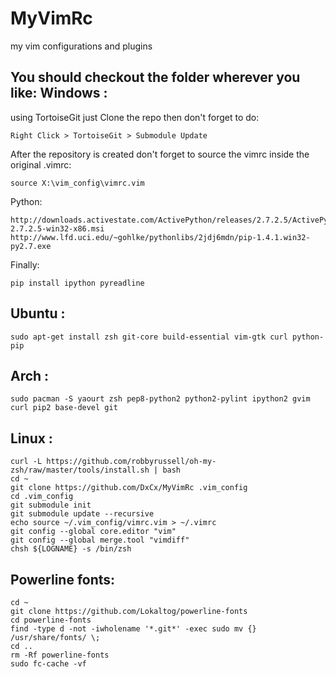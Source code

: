 MyVimRc
=======
my vim configurations and plugins

You should checkout the folder wherever you like:
Windows :
----------
using TortoiseGit just Clone the repo
then don't forget to do:

    Right Click > TortoiseGit > Submodule Update

After the repository is created don't forget to
source the vimrc inside the original .vimrc:

    source X:\vim_config\vimrc.vim

Python:

    http://downloads.activestate.com/ActivePython/releases/2.7.2.5/ActivePython-2.7.2.5-win32-x86.msi
    http://www.lfd.uci.edu/~gohlke/pythonlibs/2jdj6mdn/pip-1.4.1.win32-py2.7.exe

Finally:

    pip install ipython pyreadline

Ubuntu :
----------

    sudo apt-get install zsh git-core build-essential vim-gtk curl python-pip

Arch :
----------

    sudo pacman -S yaourt zsh pep8-python2 python2-pylint ipython2 gvim curl pip2 base-devel git

Linux :
----------

    curl -L https://github.com/robbyrussell/oh-my-zsh/raw/master/tools/install.sh | bash
    cd ~
    git clone https://github.com/DxCx/MyVimRc .vim_config
    cd .vim_config
    git submodule init
    git submodule update --recursive
    echo source ~/.vim_config/vimrc.vim > ~/.vimrc
    git config --global core.editor "vim"
    git config --global merge.tool "vimdiff"
    chsh ${LOGNAME} -s /bin/zsh

Powerline fonts:
-----------------
    cd ~
    git clone https://github.com/Lokaltog/powerline-fonts
    cd powerline-fonts
    find -type d -not -iwholename '*.git*' -exec sudo mv {} /usr/share/fonts/ \;
    cd ..
    rm -Rf powerline-fonts
    sudo fc-cache -vf
